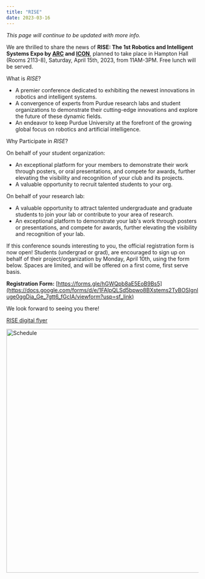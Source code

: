 ```yaml
---
title: "RISE"
date: 2023-03-16
---
```



_This page will continue to be updated with more info._

We are thrilled to share the news of **RISE: The 1st Robotics and Intelligent Systems Expo by [ARC](https://www.purduearc.com/) and [ICON](https://engineering.purdue.edu/ICON)**, planned to take place in Hampton Hall (Rooms 2113-8), Saturday, April 15th, 2023, from 11AM-3PM. Free lunch will be served.

What is *RISE*?

- A premier conference dedicated to exhibiting the newest innovations in robotics and intelligent systems.
- A convergence of experts from Purdue research labs and student organizations to demonstrate their cutting-edge innovations and explore the future of these dynamic fields.
- An endeavor to keep Purdue University at the forefront of the growing global focus on robotics and artificial intelligence.

Why Participate in *RISE*?

On behalf of your student organization:
- An exceptional platform for your members to demonstrate their work through posters, or oral presentations, and compete for awards, further elevating the visibility and recognition of your club and its projects.
- A valuable opportunity to recruit talented students to your org.

On behalf of your research lab:
- A valuable opportunity to attract talented undergraduate and graduate students to join your lab or contribute to your area of research.
- An exceptional platform to demonstrate your lab's work through posters or presentations, and compete for awards, further elevating the visibility and recognition of your lab.

If this conference sounds interesting to you, the official registration form is now open! Students (undergrad or grad), are encouraged to sign up on behalf of their project/organization by Monday, April 10th, using the form below. Spaces are limited, and will be offered on a first come, first serve basis.

**Registration Form:**
[https://forms.gle/hGWQpb8aE5EoB9Bs5](https://docs.google.com/forms/d/e/1FAIpQLSd5bpwo8BXstems2TyBOSIgnluge0ggDia_Ge_7gtt6_fGcIA/viewform?usp=sf_link)

We look forward to seeing you there!

[RISE digital flyer](https://user-images.githubusercontent.com/91227447/231076140-510b7336-e007-49c9-a92d-c176829478d6.jpeg)

<img width="638" alt="Schedule" src="https://user-images.githubusercontent.com/91227447/231648824-aa706189-d5f7-485c-b547-1ef464687ede.png">
